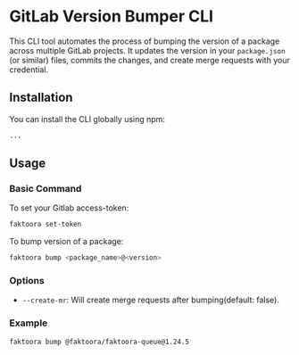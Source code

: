# GitLab Version Bumper CLI

This CLI tool automates the process of bumping the version of a package across multiple GitLab projects. It updates the version in your `package.json` (or similar) files, commits the changes, and create merge requests with your credential.

## Installation

You can install the CLI globally using npm:

```bash
...
```

## Usage

### Basic Command

To set your Gitlab access-token:

```bash
faktoora set-token
```

To bump version of a package:

```bash
faktoora bump <package_name>@<version>
```

### Options

- `--create-mr`: Will create merge requests after bumping(default: false).

### Example

```bash
faktoora bump @faktoora/faktoora-queue@1.24.5
```